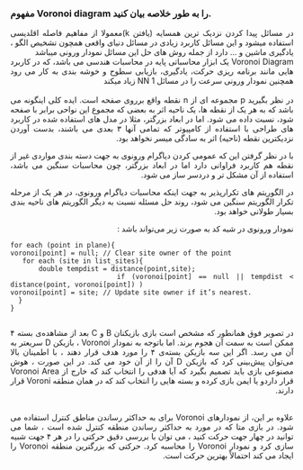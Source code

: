### مفهوم Voronoi diagram را به طور خلاصه بیان کنید.

<div dir="rtl" align="justify" >
 در مسائل پیدا کردن نزدیک ترین همسایه (یافتن k)معمولا از مفاهیم فاصله اقلدیسی استفاده میشود و این مسائل کاربرد زیادی در مسائل دنیای واقعی همچون تشخیص الگو ، یادگیری ماشین و ... دارد از جمله روش های حل این مسائل نمودار ورونی میباشد 
<br/>
Voronoi Diagram یک ابزار محاسباتی پایه در محاسبات هندسی می باشد، که در کاربرد هایی مانند برنامه ریزی حرکت، یادگیری، بازیابی سطوح و خوشه بندی به کار می رود
همچنین نمودار ورونی سرعت را در مسائل NN 1 زیاد میکند

  <br/>
  <br/>
  در نظر بگیرید p مجموعه ای از n نقطه واقع برروی صفحه است. ایده کلی اینگونه می باشد که به هر یک از نقطه ها، یک ناحیه اثر به بعضی که مجموع این نواحی برابر با صفحه شود، نسبت داده می شود. اما در ابعاد بزرگتر، مثلا در مدل های استفاده شده در کاربرد های طراحی با استفاده از کامپیوتر که تمامی آنها ۳ بعدی می باشند، بدست آوردن نزدیکترین نقطه (ناحیه) اثر به سادگی میسر نخواهد بود.

با در نظر گرفتن این که عمومی کردن دیاگرام ورونوی به جهت دسته بندی مواردی غیر از نقطه هم کاربرد فراوانی دارد اما در ابعاد بزرگتر، چون محاسبات سنگین می باشد، استفاده از آن مشکل تر و دردسر ساز می شود.

در الگوریتم های تکرارپذیر به جهت اینکه محاسبات دیاگرام ورونوی، در هر یک از مرحله تکرار الگوریتم سنگین می شود، روند حل مسئله نسبت به دیگر الگوریتم های ناحیه بندی بسیار طولانی خواهد بود.
  
 نمودار ورونوی در شبه کد به صورت زیر می‌تواند باشد :

  <div dir="ltr">
    
  ```
  for each (point in plane){
voronoi[point] = null; // Clear site owner of the point
     for each (site in list_sites){
         double tempdist = distance(point,site);
                  if (voronoi[point] == null || tempdist < distance(point, voronoi[point]) )
voronoi[point] = site; // Update site owner if it’s nearest.
    }
}
                                                                          
```
</div>
    
  در تصویر فوق همانطور که مشخص است بازی بازیکنان B و C بعد از مشاهده‌ی بسته ۴ ممکن است به سمت آن هجوم برند.  اما باتوجه به نمودار Voronoi ، بازیکن D سریعتر به آن می رسد. اگر این سه بازیکن بسته‌ی ۴ را مورد هدف قرار دهند ، با اطمینان بالا می‌توان پیش‌بینی کرد که بازیکن D آن را از آن خود می کند. در این صورت ، هوش مصنوعی بازی باید تصمیم بگیرد که آیا هدفی را انتخاب کند که خارج از Voronoi Area قرار داردو یا ایمن بازی کرده و بسته هایی را انتخاب کند که در همان منطقه Voroni قرار دارند.
 
<br/>
    علاوه بر این، از نمودارهای Voronoi برای به حداکثر رساندن مناطق کنترل استفاده می شود. در بازی متا که در مورد به حداکثر رساندن منطقه کنترل شده است ، شما می توانید در چهار جهت حرکت کنید ، می توان با بررسی دقیق حرکتی را در هر ۴ جهت شبیه سازی کرد و نمودار Voronoi را محاسبه کرد. حرکتی که بزرگترین منطقه Voronoi را ایجاد می کند احتمالاً بهترین حرکت است.
</div>
